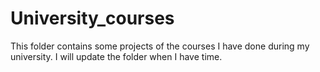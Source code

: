 # University_courses
This folder contains some projects of the courses I have done during my university. I will update the folder when I have time.
